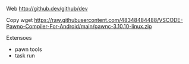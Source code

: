 Web
http://github.dev/github/dev

Copy
wget https://raw.githubusercontent.com/48348484488/VSCODE-Pawno-Compiler-For-Android/main/pawnc-3.10.10-linux.zip

Extensoes
- pawn tools
- task run
